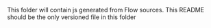 This folder will contain js generated from Flow sources.
This README should be the only versioned file in this folder
